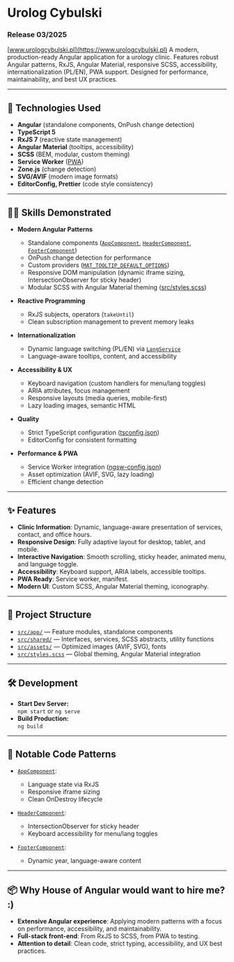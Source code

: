 # Urolog Cybulski

### Release 03/2025

[www.urologcybulski.pl](https://www.urologcybulski.pl)
A modern, production-ready Angular application for a urology clinic. Features robust Angular patterns, RxJS, Angular Material, responsive SCSS, accessibility, internationalization (PL/EN), PWA support. Designed for performance, maintainability, and best UX practices.

---

## 🚀 Technologies Used

- **Angular** (standalone components, OnPush change detection)
- **TypeScript 5**
- **RxJS 7** (reactive state management)
- **Angular Material** (tooltips, accessibility)
- **SCSS** (BEM, modular, custom theming)
- **Service Worker** ([PWA](ngsw-config.json))
- **Zone.js** (change detection)
- **SVG/AVIF** (modern image formats)
- **EditorConfig, Prettier** (code style consistency)

---

## 🧑‍💻 Skills Demonstrated

- **Modern Angular Patterns**

  - Standalone components ([`AppComponent`](src/app/app.component.ts), [`HeaderComponent`](src/app/header/header/header.component.ts), [`FooterComponent`](src/app/footer/footer/footer.component.ts))
  - OnPush change detection for performance
  - Custom providers ([`MAT_TOOLTIP_DEFAULT_OPTIONS`](src/app/app.config.ts))
  - Responsive DOM manipulation (dynamic iframe sizing, IntersectionObserver for sticky header)
  - Modular SCSS with Angular Material theming ([src/styles.scss](src/styles.scss))

- **Reactive Programming**

  - RxJS subjects, operators (`takeUntil`)
  - Clean subscription management to prevent memory leaks

- **Internationalization**

  - Dynamic language switching (PL/EN) via [`LangService`](src/shared/services/lang.service.ts)
  - Language-aware tooltips, content, and accessibility

- **Accessibility & UX**

  - Keyboard navigation (custom handlers for menu/lang toggles)
  - ARIA attributes, focus management
  - Responsive layouts (media queries, mobile-first)
  - Lazy loading images, semantic HTML

- **Quality**

  - Strict TypeScript configuration ([tsconfig.json](tsconfig.json))
  - EditorConfig for consistent formatting

- **Performance & PWA**
  - Service Worker integration ([ngsw-config.json](ngsw-config.json))
  - Asset optimization (AVIF, SVG, lazy loading)
  - Efficient change detection

---

## ✨ Features

- **Clinic Information**: Dynamic, language-aware presentation of services, contact, and office hours.
- **Responsive Design**: Fully adaptive layout for desktop, tablet, and mobile.
- **Interactive Navigation**: Smooth scrolling, sticky header, animated menu, and language toggle.
- **Accessibility**: Keyboard support, ARIA labels, accessible tooltips.
- **PWA Ready**: Service worker, manifest.
- **Modern UI**: Custom SCSS, Angular Material theming, iconography.

---

## 📁 Project Structure

- [`src/app/`](src/app/) — Feature modules, standalone components
- [`src/shared/`](src/shared/) — Interfaces, services, SCSS abstracts, utility functions
- [`src/assets/`](src/assets/) — Optimized images (AVIF, SVG), fonts
- [`src/styles.scss`](src/styles.scss) — Global theming, Angular Material integration

---

## 🛠️ Development

- **Start Dev Server:**  
  `npm start` or `ng serve`
- **Build Production:**  
  `ng build`

---

## 📝 Notable Code Patterns

- [`AppComponent`](src/app/app.component.ts):

  - Language state via RxJS
  - Responsive iframe sizing
  - Clean OnDestroy lifecycle

- [`HeaderComponent`](src/app/header/header/header.component.ts):

  - IntersectionObserver for sticky header
  - Keyboard accessibility for menu/lang toggles

- [`FooterComponent`](src/app/footer/footer/footer.component.ts):
  - Dynamic year, language-aware content

---

## 📦 Why House of Angular would want to hire me? :)

- **Extensive Angular experience**: Applying modern patterns with a focus on performance, accessibility, and maintainability.
- **Full-stack front-end**: From RxJS to SCSS, from PWA to testing.
- **Attention to detail**: Clean code, strict typing, accessibility, and UX best practices.
